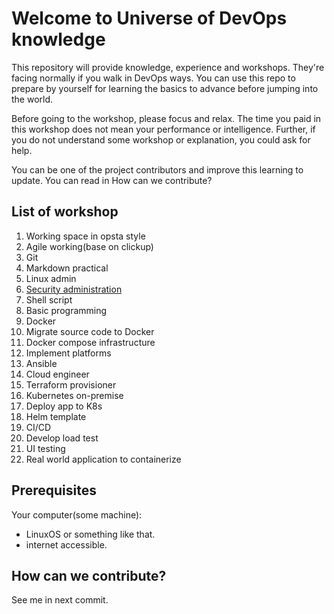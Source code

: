 # Welcome to Universe of DevOps knowledge

This repository will provide knowledge, experience and workshops. They're facing normally if you walk in DevOps ways. You can use this repo to prepare by yourself for learning the basics to advance before jumping into the world.  

Before going to the workshop, please focus and relax. The time you paid in this workshop does not mean your performance or intelligence. Further, if you do not understand some workshop or explanation, you could ask for help.  

You can be one of the project contributors and improve this learning to update. You can read in How can we contribute?  

## List of workshop

1. Working space in opsta style
2. Agile working(base on clickup)
3. Git
4. Markdown practical
5. Linux admin
6. [Security administration](./6.Security%20administration/README.md)
7. Shell script
8. Basic programming
9. Docker
10. Migrate source code to Docker
11. Docker compose infrastructure
12. Implement platforms
13. Ansible
14. Cloud engineer
15. Terraform provisioner
16. Kubernetes on-premise
17. Deploy app to K8s
18. Helm template
19. CI/CD
20. Develop load test
21. UI testing
22. Real world application to containerize

## Prerequisites

Your computer(some machine):

- LinuxOS or something like that.
- internet accessible.

## How can we contribute?

See me in next commit.
